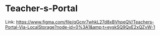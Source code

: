 # Teacher-s-Portal
Link: https://www.figma.com/file/qGcnr7whkL27d8xBVhpeQV/Teachers-Portal-Via-LocalStorage?node-id=0%3A1&amp;t=eyskSQ9QxE2xQZyW-1
